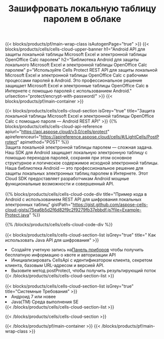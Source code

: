 ﻿---
title:  Зашифровать локальную таблицу паролем в облаке
description:  Облачные API и SDK для защиты Microsoft Excel и OpenOffice Calc. Шифруйте локальные электронные таблицы с помощью пароля Cells Cloud API. SDK поддерживает различные языки разработки. Среди них Android, C#, Go, Java, NodeJS, Perl, PHP, Python, Ruby и swift.
url: /ru/android/protect/encrypt-with-password/
---
{{< blocks/products/pf/main-wrap-class isAutogenPage="true" >}}
{{< blocks/products/cells/cells-cloud-upper-banner h1="Android API для защиты локальной таблицы Microsoft Excel и электронной таблицы OpenOffice Calc паролем" h2="Библиотека Android для защиты локального Microsoft Excel и электронной таблицы OpenOffice Calc паролем" p="Используйте Cells Protect REST API для защиты локальной Microsoft Excel и электронной таблицы OpenOffice Calc с рабочими процессами паролей в Android. Это профессиональное решение защищает Microsoft Excel и электронные таблицы OpenOffice Calc в Интернете с помощью паролей с использованием Android." urlsection="protect/encrypt-with-password/" >}}
{{< blocks/products/pf/main-container >}}

{{< blocks/products/cells/cells-cloud-section isGrey="true" title="Защита локальной таблицы Microsoft Excel и электронной таблицы OpenOffice Calc с помощью пароля — Android REST API" >}}
{{% blocks/products/cells/cells-cloud-api-reference apiurl="https://api.aspose.cloud/v3.0/cells/protect" apireferenceurl="https://apireference.aspose.cloud/cells/#/LightCells/PostProtect" apimethod="POST" %}}
<br/>
Защита локальной электронной таблицы паролем — сложная задача. Наш SDK для Android защищает локальную электронную таблицу с помощью переходов паролей, сохраняя при этом основное структурное и логическое содержимое исходной электронной таблицы. Наша библиотека Android — это профессиональное решение для защиты локальных электронных таблиц паролем в Интернете. Этот Cloud SDK предоставляет разработчикам Android мощные функциональные возможности и совершенный API.
<br/>
<br/>
{{% blocks/products/cells/cells-cloud-code-div title="Пример кода в Android с использованием REST API для шифрования локальных электронных таблиц" gistPath="https://gist.github.com/aspose-cells-cloud-gists/75ea6b5d2f6d82f9c2f9279fb37ebbdf.js?file=Example-Protect.java" %}}
  
{{% /blocks/products/cells/cells-cloud-code-div %}}
<br/>
<br/>
{{< blocks/products/cells/cells-cloud-section-list isGrey="true" title=" Как использовать Java API для шифрования" >}}
<li> Создайте учетную запись на<a href="https://dashboard.aspose.cloud/">Панель приборов</a> чтобы получить бесплатную информацию о квоте и авторизации API</li>
<li>Инициализировать CellsApi с идентификатором клиента, секретом клиента, базовым URL-адресом и версией API.</li>
<li>Вызовите метод postProtect, чтобы получить результирующий поток</li>
{{< /blocks/products/cells/cells-cloud-section-list >}}
<br/>
<br/>
{{< blocks/products/cells/cells-cloud-section-list isGrey="true" title="Системные Требования" >}}
<li>Андроид 7 или новее</li>
<li>Java(TM) Среда выполнения SE</li>
{{< /blocks/products/cells/cells-cloud-section-list >}}

{{< /blocks/products/cells/cells-cloud-section >}}

{{< /blocks/products/pf/main-container >}}
{{< /blocks/products/pf/main-wrap-class >}}
